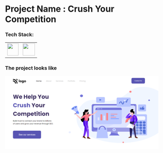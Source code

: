 # Project Name : Crush Your Competition

### Tech Stack:
<table>
<tr>
<td><img src="https://icons-for-free.com/iconfiles/png/512/icon++html+icon-1320194800994962643.png" height="40px" width="37px"></td>

<td><img src="https://cdn-icons-png.flaticon.com/512/5968/5968242.png" height="40px" width="40px"></td>
</tr>
</table>

### The project looks like

![Screenshot](1.PNG)